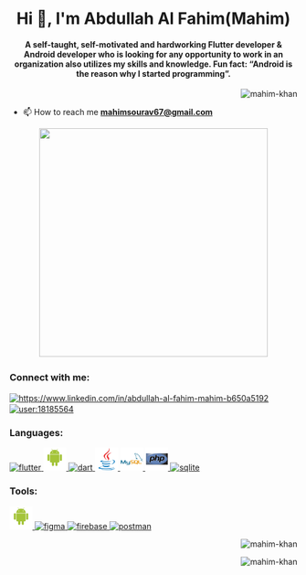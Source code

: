 <h1 align="center">Hi 👋, I'm Abdullah Al Fahim(Mahim) </h1>
<h4 align="center">A self-taught, self-motivated and hardworking Flutter developer & Android developer who is looking for any opportunity to work in an organization also utilizes my skills and knowledge. Fun fact: “Android is the reason why I started programming”.</h4>
<p align="right"> <img src="https://komarev.com/ghpvc/?username=mahim-khan&label=Profile%20views&color=0e75b6&style=flat" alt="mahim-khan" /> </p>

- 📫 How to reach me **mahimsourav67@gmail.com**

<p align="center"> <img src="https://user-images.githubusercontent.com/60973245/155001066-1ef1d5ae-8cdd-4439-810b-675db690858f.gif" width="400" height="400"></p>

<h3 align="left">Connect with me:</h3>
<p align="left">
<a href="https://linkedin.com/in/https://www.linkedin.com/in/abdullah-al-fahim-mahim-b650a5192" target="blank"><img align="center" src="https://raw.githubusercontent.com/rahuldkjain/github-profile-readme-generator/master/src/images/icons/Social/linked-in-alt.svg" alt="https://www.linkedin.com/in/abdullah-al-fahim-mahim-b650a5192" height="30" width="40" /></a>
<a href="https://stackoverflow.com/users/18185564/mahim-khan" target="blank"><img align="center" src="https://raw.githubusercontent.com/rahuldkjain/github-profile-readme-generator/master/src/images/icons/Social/stack-overflow.svg" alt="user:18185564" height="30" width="40" /></a>
</p>

<h3 align="left">Languages:</h3>
<p align="left"> <a href="https://flutter.dev" target="_blank" rel="noreferrer"> <img src="https://www.vectorlogo.zone/logos/flutterio/flutterio-icon.svg" alt="flutter" width="40" height="40"/> </a><a href="https://developer.android.com" target="_blank" rel="noreferrer"> <img src="https://raw.githubusercontent.com/devicons/devicon/master/icons/android/android-original-wordmark.svg" alt="android" width="40" height="40"/> </a> <a href="https://dart.dev" target="_blank" rel="noreferrer"> <img src="https://www.vectorlogo.zone/logos/dartlang/dartlang-icon.svg" alt="dart" width="40" height="40"/> </a> <a href="https://www.java.com" target="_blank" rel="noreferrer"> <img src="https://raw.githubusercontent.com/devicons/devicon/master/icons/java/java-original.svg" alt="java" width="40" height="40"/> </a> <a href="https://www.mysql.com/" target="_blank" rel="noreferrer"> <img src="https://raw.githubusercontent.com/devicons/devicon/master/icons/mysql/mysql-original-wordmark.svg" alt="mysql" width="40" height="40"/> </a> <a href="https://www.php.net" target="_blank" rel="noreferrer"> <img src="https://raw.githubusercontent.com/devicons/devicon/master/icons/php/php-original.svg" alt="php" width="40" height="40"/> </a> <a href="https://www.sqlite.org/" target="_blank" rel="noreferrer"> <img src="https://www.vectorlogo.zone/logos/sqlite/sqlite-icon.svg" alt="sqlite" width="40" height="40"/> </a> </p>

<h3 align="left">Tools:</h3>
<p align="left"> <a href="https://developer.android.com" target="_blank" rel="noreferrer"> <img src="https://raw.githubusercontent.com/devicons/devicon/master/icons/android/android-original-wordmark.svg" alt="android" width="40" height="40"/> </a> <a href="https://www.figma.com/" target="_blank" rel="noreferrer"> <img src="https://www.vectorlogo.zone/logos/figma/figma-icon.svg" alt="figma" width="40" height="40"/> </a> <a href="https://firebase.google.com/" target="_blank" rel="noreferrer"> <img src="https://www.vectorlogo.zone/logos/firebase/firebase-icon.svg" alt="firebase" width="40" height="40"/> </a> <a href="https://postman.com" target="_blank" rel="noreferrer"> <img src="https://www.vectorlogo.zone/logos/getpostman/getpostman-icon.svg" alt="postman" width="40" height="40"/> </a>  </p>

<p><img align="right" src="https://github-readme-stats.vercel.app/api/top-langs?username=mahim-khan&show_icons=true&locale=en&layout=compact" alt="mahim-khan" /></p><br>

<p>&nbsp;<img align="right" src="https://github-readme-stats.vercel.app/api?username=mahim-khan&show_icons=true&locale=en" alt="mahim-khan" /></p>


